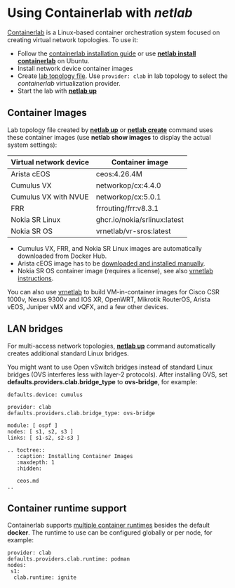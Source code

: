 # Using Containerlab with *netlab*

[Containerlab](https://containerlab.srlinux.dev/) is a Linux-based container orchestration system focused on creating virtual network topologies. To use it:

* Follow the [containerlab installation guide](https://containerlab.srlinux.dev/install/) or use **[netlab install containerlab](../netlab/install.md)** on Ubuntu.
* Install network device container images
* Create [lab topology file](../topology-overview.md). Use `provider: clab` in lab topology to select the *containerlab* virtualization provider.
* Start the lab with **[netlab up](../netlab/up.md)**

## Container Images

Lab topology file created by **[netlab up](../netlab/up.md)** or **[netlab create](../netlab/create.md)** command uses these container images (use **netlab show images** to display the actual system settings):

| Virtual network device | Container image              |
|------------------------|------------------------------|
| Arista cEOS            | ceos:4.26.4M                 |
| Cumulus VX             | networkop/cx:4.4.0           |
| Cumulus VX with NVUE   | networkop/cx:5.0.1           |
| FRR                    | frrouting/frr:v8.3.1         |
| Nokia SR Linux         | ghcr.io/nokia/srlinux:latest |
| Nokia SR OS            | vrnetlab/vr-sros:latest      |

* Cumulus VX, FRR, and Nokia SR Linux images are automatically downloaded from Docker Hub.
* Arista cEOS image has to be [downloaded and installed manually](ceos.md).
* Nokia SR OS container image (requires a license), see also [vrnetlab instructions](https://containerlab.srlinux.dev/manual/vrnetlab/).

You can also use [vrnetlab](https://github.com/vrnetlab/vrnetlab) to build VM-in-container images for Cisco CSR 1000v, Nexus 9300v and IOS XR, OpenWRT, Mikrotik RouterOS, Arista vEOS, Juniper vMX and vQFX, and a few other devices.

## LAN bridges

For multi-access network topologies, **[netlab up](../netlab/up.md)** command automatically creates additional standard Linux bridges.

You might want to use Open vSwitch bridges instead of standard Linux bridges (OVS interferes less with layer-2 protocols). After installing OVS, set **defaults.providers.clab.bridge_type** to **ovs-bridge**, for example:

```
defaults.device: cumulus

provider: clab
defaults.providers.clab.bridge_type: ovs-bridge

module: [ ospf ]
nodes: [ s1, s2, s3 ]
links: [ s1-s2, s2-s3 ]
```

```{eval-rst}
.. toctree::
   :caption: Installing Container Images
   :maxdepth: 1
   :hidden:

   ceos.md
..
```

## Container runtime support
Containerlab supports [multiple container runtimes](https://containerlab.dev/cmd/deploy/#runtime) besides the default **docker**.
The runtime to use can be configured globally or per node, for example:

```
provider: clab
defaults.providers.clab.runtime: podman
nodes:
 s1:
  clab.runtime: ignite
```
